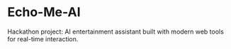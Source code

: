 # Echo-Me-AI
Hackathon project: AI entertainment assistant built with modern web tools for real-time interaction.
